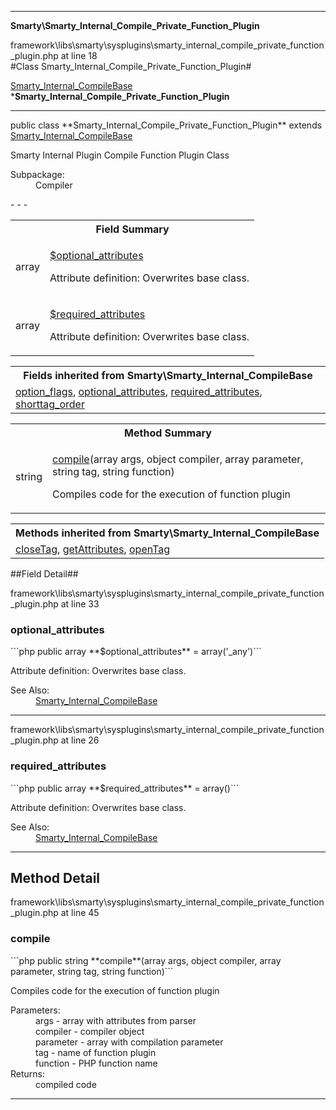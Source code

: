- - -

**Smarty\Smarty_Internal_Compile_Private_Function_Plugin**
<div class="location">framework\libs\smarty\sysplugins\smarty_internal_compile_private_function_plugin.php at line 18</div>
#Class Smarty_Internal_Compile_Private_Function_Plugin#

<a href="https://github.com/JeyDotC/Hirudo-docs/blob/master/smarty/smarty_internal_compilebase.html">Smarty_Internal_CompileBase</a>
    ***Smarty_Internal_Compile_Private_Function_Plugin**


- - -

<p class="signature">public  class **Smarty_Internal_Compile_Private_Function_Plugin**
extends <a href="https://github.com/JeyDotC/Hirudo-docs/blob/master/smarty/smarty_internal_compilebase.html">Smarty_Internal_CompileBase</a>

</p>

<div class="comment" id="overview_description"><p>Smarty Internal Plugin Compile Function Plugin Class</p></div>

<dl>
<dt>Subpackage:</dt>
<dd>Compiler</dd>
</dl>
- - -

<table id="summary_field">
<tr><th colspan="2">Field Summary</th></tr>
<tr>
<td class="type"> array</td>
<td class="description"><p class="name"><a href="#optional_attributes">$optional_attributes</a></p><p class="description">Attribute definition: Overwrites base class.</p></td>
</tr>
<tr>
<td class="type"> array</td>
<td class="description"><p class="name"><a href="#required_attributes">$required_attributes</a></p><p class="description">Attribute definition: Overwrites base class.</p></td>
</tr>
</table>

<table class="inherit">
<tr><th colspan="2">Fields inherited from Smarty\Smarty_Internal_CompileBase</th></tr>
<tr><td><a href="https://github.com/JeyDotC/Hirudo-docs/blob/master/smarty/smarty_internal_compilebase.html#option_flags">option_flags</a>, <a href="https://github.com/JeyDotC/Hirudo-docs/blob/master/smarty/smarty_internal_compilebase.html#optional_attributes">optional_attributes</a>, <a href="https://github.com/JeyDotC/Hirudo-docs/blob/master/smarty/smarty_internal_compilebase.html#required_attributes">required_attributes</a>, <a href="https://github.com/JeyDotC/Hirudo-docs/blob/master/smarty/smarty_internal_compilebase.html#shorttag_order">shorttag_order</a></td></tr></table>

<table id="summary_method">
<tr><th colspan="2">Method Summary</th></tr>
<tr>
<td class="type"> string</td>
<td class="description"><p class="name"><a href="#compile">compile</a>(array args, object compiler, array parameter, string tag, string function)</p><p class="description">Compiles code for the execution of function plugin</p></td>
</tr>
</table>

<table class="inherit">
<tr><th colspan="2">Methods inherited from Smarty\Smarty_Internal_CompileBase</th></tr>
<tr><td><a href="https://github.com/JeyDotC/Hirudo-docs/blob/master/smarty/smarty_internal_compilebase.html#closeTag()">closeTag</a>, <a href="https://github.com/JeyDotC/Hirudo-docs/blob/master/smarty/smarty_internal_compilebase.html#getAttributes()">getAttributes</a>, <a href="https://github.com/JeyDotC/Hirudo-docs/blob/master/smarty/smarty_internal_compilebase.html#openTag()">openTag</a></td></tr></table>

##Field Detail##
<div class="location">framework\libs\smarty\sysplugins\smarty_internal_compile_private_function_plugin.php at line 33</div>
<h3 id="optional_attributes">optional_attributes</h3>
```php
public  array **$optional_attributes** = array('_any')```
<div class="details">
<p>Attribute definition: Overwrites base class.</p><dl>
<dt>See Also:</dt>
<dd><a href="../smarty/smarty_internal_compilebase.html">Smarty_Internal_CompileBase</a></dd>
</dl>
</div>

- - -

<div class="location">framework\libs\smarty\sysplugins\smarty_internal_compile_private_function_plugin.php at line 26</div>
<h3 id="required_attributes">required_attributes</h3>
```php
public  array **$required_attributes** = array()```
<div class="details">
<p>Attribute definition: Overwrites base class.</p><dl>
<dt>See Also:</dt>
<dd><a href="../smarty/smarty_internal_compilebase.html">Smarty_Internal_CompileBase</a></dd>
</dl>
</div>

- - -

<h2 id="detail_method">Method Detail</h2>
<div class="location">framework\libs\smarty\sysplugins\smarty_internal_compile_private_function_plugin.php at line 45</div>
<h3 id="compile()">compile</h3>
```php
public  string **compile**(array args, object compiler, array parameter, string tag, string function)```
<div class="details">
<p>Compiles code for the execution of function plugin</p><dl>
<dt>Parameters:</dt>
<dd>args - array with attributes from parser</dd>
<dd>compiler - compiler object</dd>
<dd>parameter - array with compilation parameter</dd>
<dd>tag - name of function plugin</dd>
<dd>function - PHP function name</dd>
<dt>Returns:</dt>
<dd>compiled code</dd>
</dl>
</div>

- - -

